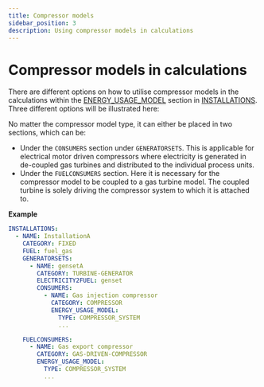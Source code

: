 ```yaml
---
title: Compressor models
sidebar_position: 3
description: Using compressor models in calculations
---
```


# Compressor models in calculations

There are different options on how to utilise compressor models in the calculations within the 
[ENERGY_USAGE_MODEL](/about/references/ENERGY_USAGE_MODEL.md) section in [INSTALLATIONS](/about/references/INSTALLATIONS.md). Three different options will be illustrated here:

No matter the compressor model type, it can either be placed in two sections, which can be:

* Under the `CONSUMERS` section under `GENERATORSETS`. This is applicable for electrical motor driven compressors where electricity is generated in de-coupled gas turbines and distributed to the individual process units.
* Under the `FUELCONSUMERS` section. Here it is necessary for the compressor model to be coupled to a gas turbine model. The coupled turbine is solely driving the compressor system to which it is attached to.

**Example**

~~~~~~~~yaml
INSTALLATIONS:
  - NAME: InstallationA
    CATEGORY: FIXED
    FUEL: fuel_gas
    GENERATORSETS:
      - NAME: gensetA
        CATEGORY: TURBINE-GENERATOR
        ELECTRICITY2FUEL: genset
        CONSUMERS:
          - NAME: Gas injection compressor
            CATEGORY: COMPRESSOR
            ENERGY_USAGE_MODEL:
              TYPE: COMPRESSOR_SYSTEM
              ...

    FUELCONSUMERS:
      - NAME: Gas export compressor
        CATEGORY: GAS-DRIVEN-COMPRESSOR 
        ENERGY_USAGE_MODEL:
          TYPE: COMPRESSOR_SYSTEM
          ...
~~~~~~~~